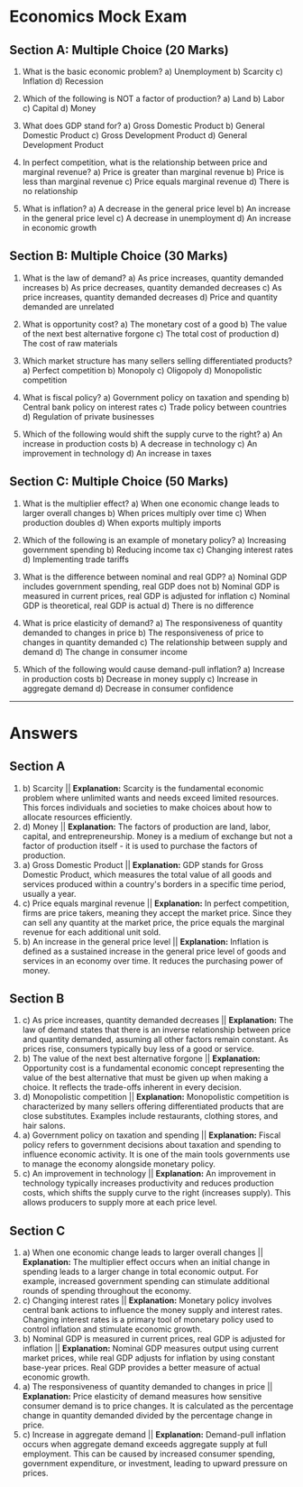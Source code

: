 # Economics Mock Exam

## Section A: Multiple Choice (20 Marks)

1.  What is the basic economic problem?
    a) Unemployment
    b) Scarcity
    c) Inflation
    d) Recession

2.  Which of the following is NOT a factor of production?
    a) Land
    b) Labor
    c) Capital
    d) Money

3.  What does GDP stand for?
    a) Gross Domestic Product
    b) General Domestic Product
    c) Gross Development Product
    d) General Development Product

4.  In perfect competition, what is the relationship between price and marginal revenue?
    a) Price is greater than marginal revenue
    b) Price is less than marginal revenue
    c) Price equals marginal revenue
    d) There is no relationship

5.  What is inflation?
    a) A decrease in the general price level
    b) An increase in the general price level
    c) A decrease in unemployment
    d) An increase in economic growth

## Section B: Multiple Choice (30 Marks)

1.  What is the law of demand?
    a) As price increases, quantity demanded increases
    b) As price decreases, quantity demanded decreases
    c) As price increases, quantity demanded decreases
    d) Price and quantity demanded are unrelated

2.  What is opportunity cost?
    a) The monetary cost of a good
    b) The value of the next best alternative forgone
    c) The total cost of production
    d) The cost of raw materials

3.  Which market structure has many sellers selling differentiated products?
    a) Perfect competition
    b) Monopoly
    c) Oligopoly
    d) Monopolistic competition

4.  What is fiscal policy?
    a) Government policy on taxation and spending
    b) Central bank policy on interest rates
    c) Trade policy between countries
    d) Regulation of private businesses

5.  Which of the following would shift the supply curve to the right?
    a) An increase in production costs
    b) A decrease in technology
    c) An improvement in technology
    d) An increase in taxes

## Section C: Multiple Choice (50 Marks)

1.  What is the multiplier effect?
    a) When one economic change leads to larger overall changes
    b) When prices multiply over time
    c) When production doubles
    d) When exports multiply imports

2.  Which of the following is an example of monetary policy?
    a) Increasing government spending
    b) Reducing income tax
    c) Changing interest rates
    d) Implementing trade tariffs

3.  What is the difference between nominal and real GDP?
    a) Nominal GDP includes government spending, real GDP does not
    b) Nominal GDP is measured in current prices, real GDP is adjusted for inflation
    c) Nominal GDP is theoretical, real GDP is actual
    d) There is no difference

4.  What is price elasticity of demand?
    a) The responsiveness of quantity demanded to changes in price
    b) The responsiveness of price to changes in quantity demanded
    c) The relationship between supply and demand
    d) The change in consumer income

5.  Which of the following would cause demand-pull inflation?
    a) Increase in production costs
    b) Decrease in money supply
    c) Increase in aggregate demand
    d) Decrease in consumer confidence

---

# Answers

## Section A

1.  b) Scarcity || **Explanation:** Scarcity is the fundamental economic problem where unlimited wants and needs exceed limited resources. This forces individuals and societies to make choices about how to allocate resources efficiently.
2.  d) Money || **Explanation:** The factors of production are land, labor, capital, and entrepreneurship. Money is a medium of exchange but not a factor of production itself - it is used to purchase the factors of production.
3.  a) Gross Domestic Product || **Explanation:** GDP stands for Gross Domestic Product, which measures the total value of all goods and services produced within a country's borders in a specific time period, usually a year.
4.  c) Price equals marginal revenue || **Explanation:** In perfect competition, firms are price takers, meaning they accept the market price. Since they can sell any quantity at the market price, the price equals the marginal revenue for each additional unit sold.
5.  b) An increase in the general price level || **Explanation:** Inflation is defined as a sustained increase in the general price level of goods and services in an economy over time. It reduces the purchasing power of money.

## Section B

1.  c) As price increases, quantity demanded decreases || **Explanation:** The law of demand states that there is an inverse relationship between price and quantity demanded, assuming all other factors remain constant. As prices rise, consumers typically buy less of a good or service.
2.  b) The value of the next best alternative forgone || **Explanation:** Opportunity cost is a fundamental economic concept representing the value of the best alternative that must be given up when making a choice. It reflects the trade-offs inherent in every decision.
3.  d) Monopolistic competition || **Explanation:** Monopolistic competition is characterized by many sellers offering differentiated products that are close substitutes. Examples include restaurants, clothing stores, and hair salons.
4.  a) Government policy on taxation and spending || **Explanation:** Fiscal policy refers to government decisions about taxation and spending to influence economic activity. It is one of the main tools governments use to manage the economy alongside monetary policy.
5.  c) An improvement in technology || **Explanation:** An improvement in technology typically increases productivity and reduces production costs, which shifts the supply curve to the right (increases supply). This allows producers to supply more at each price level.

## Section C

1.  a) When one economic change leads to larger overall changes || **Explanation:** The multiplier effect occurs when an initial change in spending leads to a larger change in total economic output. For example, increased government spending can stimulate additional rounds of spending throughout the economy.
2.  c) Changing interest rates || **Explanation:** Monetary policy involves central bank actions to influence the money supply and interest rates. Changing interest rates is a primary tool of monetary policy used to control inflation and stimulate economic growth.
3.  b) Nominal GDP is measured in current prices, real GDP is adjusted for inflation || **Explanation:** Nominal GDP measures output using current market prices, while real GDP adjusts for inflation by using constant base-year prices. Real GDP provides a better measure of actual economic growth.
4.  a) The responsiveness of quantity demanded to changes in price || **Explanation:** Price elasticity of demand measures how sensitive consumer demand is to price changes. It is calculated as the percentage change in quantity demanded divided by the percentage change in price.
5.  c) Increase in aggregate demand || **Explanation:** Demand-pull inflation occurs when aggregate demand exceeds aggregate supply at full employment. This can be caused by increased consumer spending, government expenditure, or investment, leading to upward pressure on prices.
